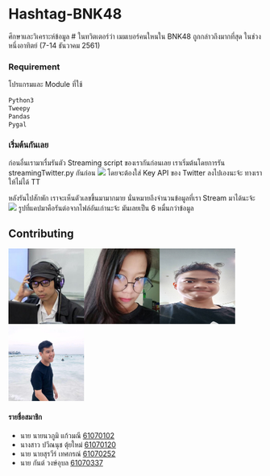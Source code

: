 # Hashtag-BNK48

ศึกษาและวิเคราะห์ข้อมูล # ในทวิตเตอร์ว่า เมมเบอร์คนใหนใน BNK48 ถูกกล่าวถึงมากที่สุด ในช่วงหนึ่งอาทิตย์ (7-14 ธันวาคม 2561)


### Requirement
โปรแกรมและ Module ที่ใช้
```
Python3
Tweepy
Pandas
Pygal
```

### เริ่มต้นกันเลย

ก่อนอื่นเรามาเรื่มรันตัว Streaming script ของเรากันก่อนเลย
เราเริ่มต้นโดยการรัน streamingTwitter.py กันก่อน
<img src='README/Streaming.jpg'>
โดยจะต้องใส่ Key API ของ Twitter ลงไปเองนะจ้ะ ทางเราให้ไม่ได้ TT

หลังรันไปสักพัก เราจะเห็นตัวเลขขึ้นมามากมาย นั่นหมายถึงจำนวนข้อมูลที่เรา Stream มาได้นะจ้ะ
<img src='README/Streamtest.jpg'>
รูปที่แคปมาคือรันต่อจากไฟล์อันเก่านะจ้ะ มันเลยเป็น 6 หมื่นกว่าข้อมูล

## Contributing

<img src="README/nanapoou.jpg" width="150px" height="150px"><img src="README/Paweennuch.jpg" width="150px" height="150px"><img src="README/SuraweeTedsakorn.jpg" width="150px" height="150px"><img src="README/chastiefol.jpg" width="150px" height="150px">

#### รายชื่อสมาชิก
- นาย นายนวภูมิ แก้วมณี [61070102](https://github.com/nanapoou)
- นางสาว ปวีณนุช ตุ้ยใหม่ [61070120](https://github.com/Paweennuch)
- นาย นายสุรวีร์ เทศกรณ์ [61070252](https://github.com/SuraweeTedsakorn)
- นาย กันต์ วงษ์อุบล [61070337](https://github.com/chastiefol)